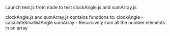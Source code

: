 Launch test.js from node to test clockAngle.js and sumArray.js

clockAngle.js and sumArray.js contains functions to:
clockAngle - calculateSmallistAngle
sumArray - Recursively sum all the number elements in an array


